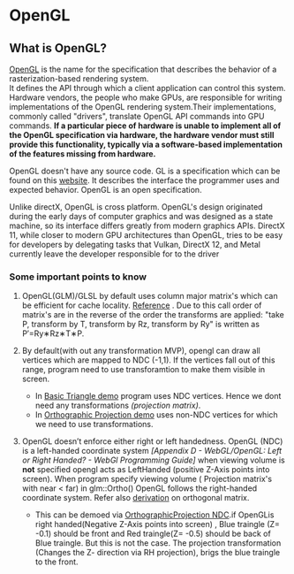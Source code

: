 # OpenGL

## What is OpenGL?  

[OpenGL](https://www.khronos.org/opengl/wiki/FAQ#What_is_OpenGL.3F) is the name for the specification that describes the behavior of a rasterization-based rendering system.  
It defines the API through which a client application can control this system.  
Hardware vendors, the people who make GPUs, are responsible for writing implementations of the OpenGL rendering system.Their implementations, commonly called "drivers", translate OpenGL API commands into GPU commands.  **If a particular piece of hardware is unable to implement all of the OpenGL specification via hardware, the hardware vendor must still provide this functionality, typically via a software-based implementation of the features missing from hardware.**

OpenGL doesn't have any source code. GL is a specification which can be found on this [website](https://www.khronos.org/opengl/wiki/Main_Page). It describes the interface the programmer uses and expected behavior. OpenGL is an open specification.  

Unlike directX, OpenGL is cross platform. OpenGL's design originated during the early days of computer graphics and was designed as a state machine, so its interface differs greatly from modern graphics APIs. DirectX 11, while closer to modern GPU architectures than OpenGL, tries to be easy for developers by delegating tasks that Vulkan, DirectX 12, and Metal currently leave the developer responsible for to the driver

### **Some important points to know**

1) OpenGL(GLM)/GLSL by default uses column major matrix's which can be efficient for cache locality. [Reference](https://www.scratchapixel.com/lessons/mathematics-physics-for-computer-graphics/geometry/row-major-vs-column-major-vector) . Due to this call order of matrix's are in the reverse of the order the transforms are applied: "take P, transform by T, transform by Rz, transform by Ry" is written as P′=Ry∗Rz∗T∗P.

2) By default(with out any transformation MVP), opengl can draw all vertices which are mapped to NDC (-1,1). If the vertices fall out of this range, program need to use transforamtion to make them visible in screen.  
   - In [Basic Triangle demo](https://github.com/mohandarsi/OpenGL/tree/master/helloTraingle) program uses NDC vertices. Hence we dont need any transformations *(projection matrix)*.
   - In [Orthographic Projection demo](https://github.com/mohandarsi/OpenGL/tree/master/orthographicProjection) uses non-NDC vertices for which we need to use transformations.  

3) OpenGL  doesn’t enforce either right or left handedness.  OpenGL (NDC) is a left-handed coordinate system *[Appendix D - WebGL/OpenGL: Left or Right Handed?  - WebGl Programming Guide]* when viewing volume is **not** specified opengl acts as LeftHanded (positive Z-Axis points into screen). When program specify viewing volume ( Projection matrix's with near < far) in glm::Ortho() OpenGL follows the right-handed coordinate system. Refer also [derivation](https://www.scratchapixel.com/lessons/3d-basic-rendering/perspective-and-orthographic-projection-matrix/orthographic-projection-matrix) on orthogonal matrix.
     - This can be demoed via [OrthographicProjection NDC](https://github.com/mohandarsi/OpenGL/blob/master/DemoTutorials/src/orthographicProjectionNDC.cpp).if OpenGLis right handed(Negative Z-Axis points into screen) , Blue traingle (Z= -0.1) should be front and Red traingle(Z= -0.5) should be back of Blue traingle. But this is not the case. The projection transformation (Changes the Z- direction via RH projection), brigs the blue traingle to the front.
